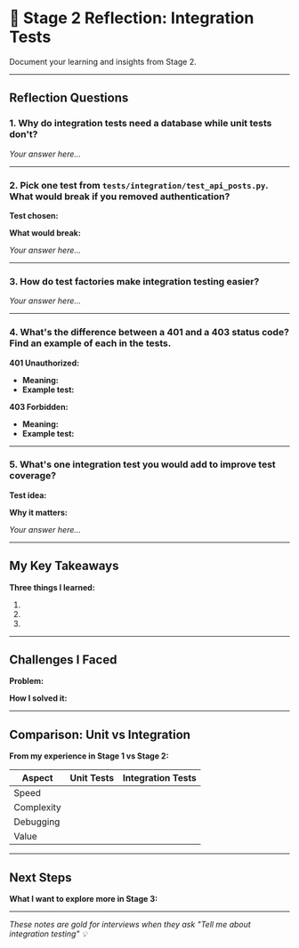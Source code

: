 # 🤔 Stage 2 Reflection: Integration Tests

Document your learning and insights from Stage 2.

---

## Reflection Questions

### 1. Why do integration tests need a database while unit tests don't?

*Your answer here...*

---

### 2. Pick one test from `tests/integration/test_api_posts.py`. What would break if you removed authentication?

**Test chosen:**

**What would break:**

*Your answer here...*

---

### 3. How do test factories make integration testing easier?

*Your answer here...*

---

### 4. What's the difference between a 401 and a 403 status code? Find an example of each in the tests.

**401 Unauthorized:**
- **Meaning:**
- **Example test:**

**403 Forbidden:**
- **Meaning:**
- **Example test:**

---

### 5. What's one integration test you would add to improve test coverage?

**Test idea:**

**Why it matters:**

*Your answer here...*

---

## My Key Takeaways

**Three things I learned:**

1.
2.
3.

---

## Challenges I Faced

**Problem:**

**How I solved it:**

---

## Comparison: Unit vs Integration

**From my experience in Stage 1 vs Stage 2:**

| Aspect | Unit Tests | Integration Tests |
|--------|------------|-------------------|
| Speed | | |
| Complexity | | |
| Debugging | | |
| Value | | |

---

## Next Steps

**What I want to explore more in Stage 3:**

---

*These notes are gold for interviews when they ask "Tell me about integration testing" 💡*

